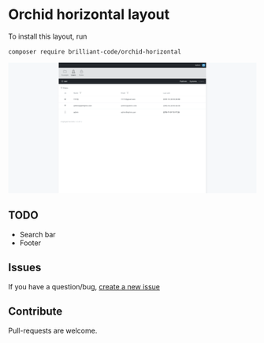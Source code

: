 # Orchid horizontal layout

To install this layout, run

```bash
composer require brilliant-code/orchid-horizontal
```

![screenshot](https://raw.githubusercontent.com/brilliant-code/brilliant-code.github.io/master/img/screenshot.png)

## TODO

- Search bar
- Footer

## Issues

If you have a question/bug, [create a new issue](https://github.com/brilliant-code/orchid-horizontal/issues/new)

## Contribute

Pull-requests are welcome.